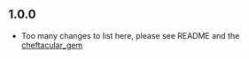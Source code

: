 ## 1.0.0

* Too many changes to list here, please see README and the [cheftacular_gem](https://github.com/SocialCentivPublic/cheftacular)
